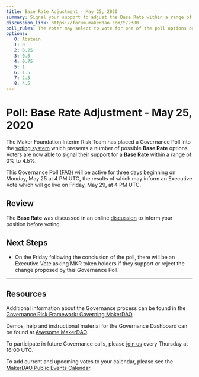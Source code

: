 ```yaml
---
title: Base Rate Adjustment - May 25, 2020
summary: Signal your support to adjust the Base Rate within a range of 0% to 4.5%
discussion_link: https://forum.makerdao.com/t/2380
poll_rules: The voter may select to vote for one of the poll options or they may elect to abstain from the poll entirely
options:
   0: Abstain
   1: 0
   2: 0.25
   3: 0.5
   4: 0.75
   5: 1
   6: 1.5
   7: 2.5
   8: 4.5
---
```

# Poll: Base Rate Adjustment - May 25, 2020

The Maker Foundation Interim Risk Team has placed a Governance Poll into the [voting system](https://vote.makerdao.com/polling) which presents a number of possible **Base Rate** options. Voters are now able to signal their support for a **Base Rate** within a range of 0% to 4.5%.

This Governance Poll ([FAQ](https://community-development.makerdao.com/makerdao-mcd-faqs/faqs#governance)) will be active for three days beginning on Monday, May 25 at 4 PM UTC, the results of which may inform an Executive Vote which will go live on Friday, May 29, at 4 PM UTC.

## Review

The **Base Rate** was discussed in an online [discussion](https://forum.makerdao.com/t/2380) to inform your position before voting.

## Next Steps

* On the Friday following the conclusion of the poll, there will be an Executive Vote asking MKR token holders if they support or reject the change proposed by this Governance Poll.

---

## Resources

Additional information about the Governance process can be found in the [Governance Risk Framework: Governing MakerDAO](https://community-development.makerdao.com/governance/governance-risk-framework)

Demos, help and instructional material for the Governance Dashboard can be found at [Awesome MakerDAO](https://awesome.makerdao.com/#voting).

To participate in future Governance calls, please [join us](https://community-development.makerdao.com/governance/governance-and-risk-meetings) every Thursday at 16:00 UTC.

To add current and upcoming votes to your calendar, please see the [MakerDAO Public Events Calendar](https://calendar.google.com/calendar/embed?src=makerdao.com_3efhm2ghipksegl009ktniomdk%40group.calendar.google.com&ctz=America%2FLos_Angeles).
